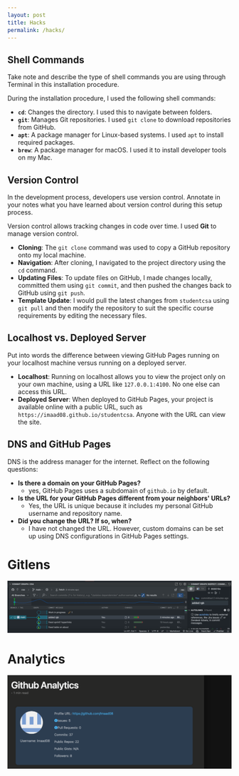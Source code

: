 ```yaml
---
layout: post
title: Hacks
permalink: /hacks/
---
```


## Shell Commands

Take note and describe the type of shell commands you are using through Terminal in this installation procedure.

During the installation procedure, I used the following shell commands:

- **`cd`**: Changes the directory. I used this to navigate between folders.
- **`git`**: Manages Git repositories. I used `git clone` to download repositories from GitHub.
- **`apt`**: A package manager for Linux-based systems. I used `apt` to install required packages.
- **`brew`**: A package manager for macOS. I used it to install developer tools on my Mac.

## Version Control

In the development process, developers use version control. Annotate in your notes what you have learned about version control during this setup process.

Version control allows tracking changes in code over time. I used **Git** to manage version control.

- **Cloning**: The `git clone` command was used to copy a GitHub repository onto my local machine.
- **Navigation**: After cloning, I navigated to the project directory using the `cd` command.
- **Updating Files**: To update files on GitHub, I made changes locally, committed them using `git commit`, and then pushed the changes back to GitHub using `git push`.
- **Template Update**: I would pull the latest changes from `studentcsa` using `git pull` and then modify the repository to suit the specific course requirements by editing the necessary files.

## Localhost vs. Deployed Server

Put into words the difference between viewing GitHub Pages running on your localhost machine versus running on a deployed server.

- **Localhost**: Running on localhost allows you to view the project only on your own machine, using a URL like `127.0.0.1:4100`. No one else can access this URL.
- **Deployed Server**: When deployed to GitHub Pages, your project is available online with a public URL, such as `https://imaad08.github.io/studentcsa`. Anyone with the URL can view the site.

## DNS and GitHub Pages

DNS is the address manager for the internet. Reflect on the following questions:

- **Is there a domain on your GitHub Pages?**
  - yes, GitHub Pages uses a subdomain of `github.io` by default.
- **Is the URL for your GitHub Pages different from your neighbors' URLs?**
  - Yes, the URL is unique because it includes my personal GitHub username and repository name.
- **Did you change the URL? If so, when?**
  - I have not changed the URL. However, custom domains can be set up using DNS configurations in GitHub Pages settings.

# Gitlens
![alt text](image-21.png)

# Analytics
![alt text](image-22.png)